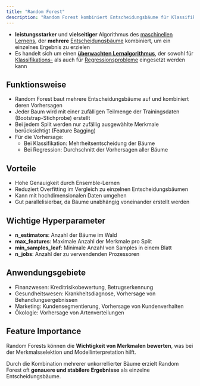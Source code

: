 ```yaml
---
title: "Random Forest"
description: "Random Forest kombiniert Entscheidungsbäume für Klassifikation und Regression. Er reduziert Overfitting, handhabt hochdimensionale Daten. Hyperparameter steuern Bäume, Feature Importance hilft bei Interpretation."
---
```


- **leistungsstarker** und **vielseitiger** Algorithmus des [maschinellen Lernens](/lerninhalte/maschinelles-lernen), der **mehrere** [Entscheidungsbäume](/lerninhalte/entscheidungsbaum) kombiniert, um ein einzelnes Ergebnis zu erzielen
- Es handelt sich um einen **[überwachten Lernalgorithmus](/lerninhalte/ueberwachtes-und-nicht-ueberwachtes-lernen)**, der sowohl für [Klassifikations-](/lerninhalte/klassifikation) als auch für [Regressionsprobleme](/lerninhalte/regression) eingesetzt werden kann 

## Funktionsweise
- Random Forest baut mehrere Entscheidungsbäume auf und kombiniert deren Vorhersagen
- Jeder Baum wird mit einer zufälligen Teilmenge der Trainingsdaten (Bootstrap-Stichprobe) erstellt
- Bei jedem Split werden nur zufällig ausgewählte Merkmale berücksichtigt (Feature Bagging)
- Für die Vorhersage:
    - Bei Klassifikation: Mehrheitsentscheidung der Bäume
    - Bei Regression: Durchschnitt der Vorhersagen aller Bäume
## Vorteile
- Hohe Genauigkeit durch Ensemble-Lernen
- Reduziert Overfitting im Vergleich zu einzelnen Entscheidungsbäumen
- Kann mit hochdimensionalen Daten umgehen
- Gut parallelisierbar, da Bäume unabhängig voneinander erstellt werden

## Wichtige Hyperparameter
- **n_estimators**: Anzahl der Bäume im Wald
- **max_features**: Maximale Anzahl der Merkmale pro Split
- **min_samples_leaf**: Minimale Anzahl von Samples in einem Blatt
- **n_jobs**: Anzahl der zu verwendenden Prozessoren

## Anwendungsgebiete
- Finanzwesen: Kreditrisikobewertung, Betrugserkennung
- Gesundheitswesen: Krankheitsdiagnose, Vorhersage von Behandlungsergebnissen
- Marketing: Kundensegmentierung, Vorhersage von Kundenverhalten
- Ökologie: Vorhersage von Artenverteilungen

## Feature Importance
Random Forests können die **Wichtigkeit von Merkmalen bewerten**, was bei der Merkmalsselektion und Modellinterpretation hilft.

Durch die Kombination mehrerer unkorrellierter Bäume erzielt Random Forest oft **genauere und stabilere Ergebnisse** als einzelne Entscheidungsbäume.
